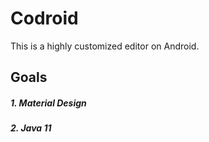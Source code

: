 # Codroid

This is a highly customized editor on Android.

## Goals

##### 1. Material Design

##### 2. Java 11

